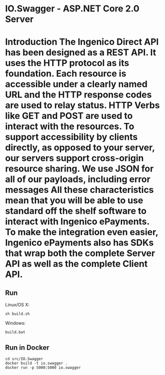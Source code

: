 # IO.Swagger - ASP.NET Core 2.0 Server

 # Introduction  The Ingenico Direct API has been designed as a REST API. It uses the HTTP protocol as its foundation. Each resource is accessible under a clearly named URL and the HTTP response codes are used to relay status. HTTP Verbs like GET and POST are used to interact with the resources. To support accessibility by clients directly, as opposed to your server, our servers support cross-origin resource sharing. We use JSON for all of our payloads, including error messages   All these characteristics mean that you will be able to use standard off the shelf software to interact with Ingenico ePayments. To make the integration even easier, Ingenico ePayments also has SDKs that wrap both the complete Server API as well as the complete Client API. 

## Run

Linux/OS X:

```
sh build.sh
```

Windows:

```
build.bat
```

## Run in Docker

```
cd src/IO.Swagger
docker build -t io.swagger .
docker run -p 5000:5000 io.swagger
```
